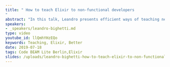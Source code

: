 ```yaml
---
title: " How to teach Elixir to non-functional developers
"
abstract: "In this talk, Leandro presents efficient ways of teaching newcomers to a programming language: how to get people interested in the language, where people usually struggle and how to overcome these challenges. This will use Elixir as the basis language but will serve as a framework to generalise to other functional languages."
speakers:
- _speakers/leandro-bighetti.md
type: video
youtube_id: llQmhYHzEQo
keywords: Teaching, Elixir, Better
date: 2019-07-18
tags: Code BEAM Lite Berlin,Elixir
slides: /uploads/leandro-bighetti-how-to-teach-elixir-to-non-functional-developers-cbl-berlin-2018.pdf
---
```

